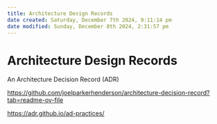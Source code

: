 ```yaml
---
title: Architecture Design Records
date created: Saturday, December 7th 2024, 9:11:14 pm
date modified: Sunday, December 8th 2024, 2:31:57 pm
---
```


# Architecture Design Records

An Architecture Decision Record (ADR) 

https://github.com/joelparkerhenderson/architecture-decision-record?tab=readme-ov-file

https://adr.github.io/ad-practices/